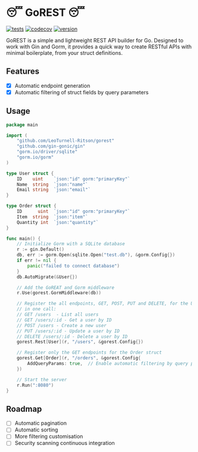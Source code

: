 # :sleeping: GoREST :sleeping:

[![tests](https://img.shields.io/github/actions/workflow/status/LeoTurnell-Ritson/gorest/go-tests.yml?label=tests)](https://github.com/LeoTurnell-Ritson/gorest/actions/workflows/go-tests.yml)
[![codecov](https://codecov.io/gh/LeoTurnell-Ritson/gorest/graph/badge.svg?token=5JNQSV243V)](https://codecov.io/gh/LeoTurnell-Ritson/gorest)
[![version](https://img.shields.io/github/v/tag/LeoTurnell-Ritson/gorest?label=version&sort=semver)](https://github.com/LeoTurnell-Ritson/gorest/tags)

GoREST is a simple and lightweight REST API builder for Go. Designed to work with Gin and Gorm, it provides a quick way to create RESTful APIs with minimal boilerplate, from your struct definitions.

## Features

- [x] Automatic endpoint generation
- [x] Automatic filtering of struct fields by query parameters

## Usage

```go
package main

import (
    "github.com/LeoTurnell-Ritson/gorest"
    "github.com/gin-gonic/gin"
    "gorm.io/driver/sqlite"
    "gorm.io/gorm"
)

type User struct {
    ID    uint    `json:"id" gorm:"primaryKey"`
    Name  string  `json:"name"`
    Email string  `json:"email"`
}

type Order struct {
    ID      uint  `json:"id" gorm:"primaryKey"`
    Item  string  `json:"item"`
    Quantity int  `json:"quantity"`
}

func main() {
    // Initialize Gorm with a SQLite database
    r := gin.Default()
    db, err := gorm.Open(sqlite.Open("test.db"), &gorm.Config{})
    if err != nil {
        panic("failed to connect database")
    }
    db.AutoMigrate(&User{})

    // Add the GoREAT and Gorm middleware
    r.Use(gorest.GormMiddleware(db))

    // Register the all endpoints, GET, POST, PUT and DELETE, for the User struct
    // in one call:
    // GET /users  - List all users
    // GET /users/:id - Get a user by ID
    // POST /users - Create a new user
    // PUT /users/:id - Update a user by ID
    // DELETE /users/:id - Delete a user by ID
    gorest.Rest[User](r, "/users", &gorest.Config{})

    // Register only the GET endpoints for the Order struct
    gorest.Get[Order](r, "/orders", &gorest.Config{
        AddQueryParams: true,  // Enable automatic filtering by query parameters
    })

    // Start the server
    r.Run(":8080")
}
```

## Roadmap

- [ ] Automatic pagination
- [ ] Automatic sorting
- [ ] More filtering customisation
- [ ] Security scanning continuous integration
